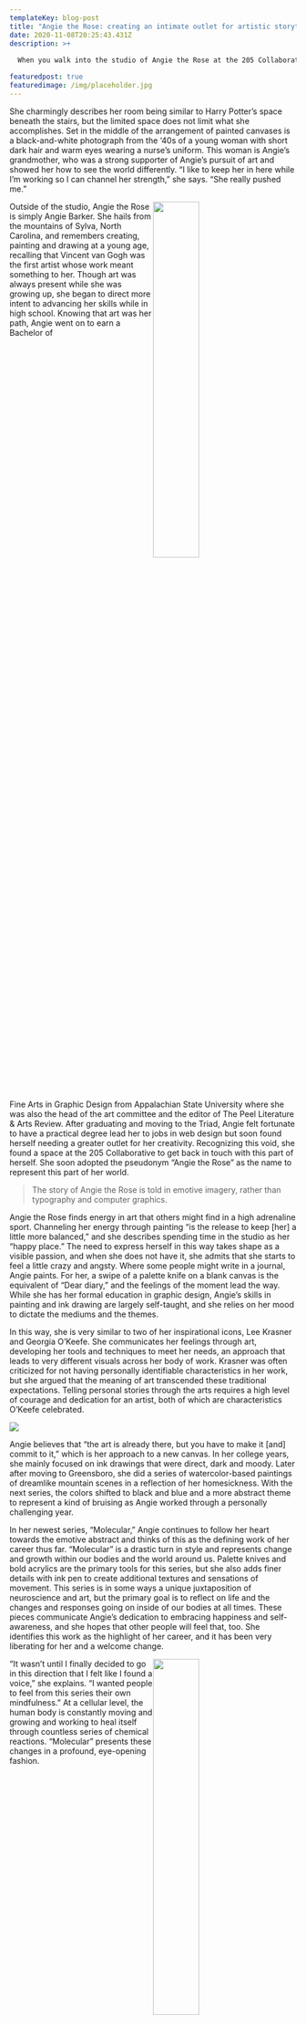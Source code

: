 ```yaml
---
templateKey: blog-post
title: "Angie the Rose: creating an intimate outlet for artistic storytelling"
date: 2020-11-08T20:25:43.431Z
description: >+
  
  When you walk into the studio of Angie the Rose at the 205 Collaborative, the first thing you notice is the warm smell of incense hanging in the air. Turning the corner, natural light pours in through rusted windows and the concrete space comes to life as her paintings come into view.

featuredpost: true
featuredimage: /img/placeholder.jpg
---
```

She charmingly describes her room being similar to Harry Potter’s space beneath the stairs, but the limited space does not limit what she accomplishes. Set in the middle of the arrangement of painted canvases is a black-and-white photograph from the ‘40s of a young woman with short dark hair and warm eyes wearing a nurse’s uniform. This woman is Angie’s grandmother, who was a strong supporter of Angie’s pursuit of art and showed her how to see the world differently. “I like to keep her in here while I’m working so I can channel her strength,” she says. “She really pushed me.”

<span style="width:50%; float:left;"> Outside of the studio, Angie the Rose is simply Angie Barker. She hails from the mountains of Sylva, North Carolina, and remembers creating, painting and drawing at a young age, recalling that Vincent van Gogh was the first artist whose work meant something to her. Though art was always present while she was growing up, she began to direct more intent to advancing her skills while in high school. Knowing that art was her path, Angie went on to earn a Bachelor of </span><img style="width:40%" src=/img/placeholder.jpg></image>

Fine Arts in Graphic Design from Appalachian State University where she was also the head of the art committee and the editor of The Peel Literature & Arts Review. After graduating and moving to the Triad, Angie felt fortunate to have a practical degree lead her to jobs in web design but soon found herself needing a greater outlet for her creativity.
Recognizing this void, she found a space at the 205 Collaborative to get back in touch with this part of herself. She soon adopted the pseudonym “Angie the Rose” as the name to represent this part of her world.

> The story of Angie the Rose is told in emotive imagery, rather than typography and computer graphics.

Angie the Rose finds energy in art that others might find in a high adrenaline sport. Channeling her energy through painting “is the release to keep \[her] a little more balanced,” and she describes spending time in the studio as her “happy place.” The need to express herself in this way takes shape as a visible passion, and when she does not have it, she admits that she starts to feel a little crazy and angsty. Where some people might write in a journal, Angie paints. For her, a swipe of a palette knife on a blank canvas is the equivalent of “Dear diary,” and the feelings of the moment lead the way. While she has her formal education in graphic design, Angie’s skills in painting and ink drawing are largely self-taught, and she relies on her mood to dictate the mediums and the themes.

In this way, she is very similar to two of her inspirational icons, Lee Krasner and Georgia O’Keefe. She communicates her feelings through art, developing her tools and techniques to meet her needs, an approach that leads to very different visuals across her body of work. Krasner was often criticized for not having personally identifiable characteristics in her work, but she argued that the meaning of art transcended these traditional expectations. Telling personal stories through the arts requires a high level of courage and dedication for an artist, both of which are characteristics O’Keefe celebrated.

![](/img/placeholder-2.jpg)

Angie believes that “the art is already there, but you have to make it \[and] commit to it,” which is her approach to a new canvas. In her college years, she mainly focused on ink drawings that were direct, dark and moody. Later after moving to Greensboro, she did a series of watercolor-based paintings of dreamlike mountain scenes in a reflection of her homesickness. With the next series, the colors shifted to black and blue and a more abstract theme to represent a kind of bruising as Angie worked through a personally challenging year.

In her newest series, “Molecular,” Angie continues to follow her heart towards the emotive abstract and thinks of this as the defining work of her career thus far. “Molecular” is a drastic turn in style and represents change and growth within our bodies and the world around us. Palette knives and bold acrylics are the primary tools for this series, but she also adds finer details with ink pen to create additional textures and sensations of movement. This series is in some ways a unique juxtaposition of neuroscience and art, but the primary goal is to reflect on life and the changes and responses going on inside of our bodies at all times. These pieces communicate Angie’s dedication to embracing happiness and self-awareness, and she hopes that other people will feel that, too. She identifies this work as the highlight of her career, and it has been very liberating for her and a welcome change.

<span style="width:50%; float:left;"> “It wasn’t until I finally decided to go in this direction that I felt like I found a voice,” she explains. “I wanted people to feel from this series their own mindfulness.” At a cellular level, the human body is constantly moving and growing and working to heal itself through countless series of chemical reactions. “Molecular” presents these changes in a profound, eye-opening fashion. </span><img style="width:40%" src="/img/placeholder.jpg"></image>

In reflection of her growth as an artist, Angie contemplates what it means to be an artist in today’s society. The loss of art programs and the unrelenting threat of their defunding worry her. She believes that “children shouldn’t be forced to think in one specific pattern” and that they “should be given all the opportunities” to find the path that suits them. Emotion interrupts her when she tries to consider what her life would be like if she could not paint or create—she would not have part of her voice.

“Artists have to make a point to tell the political system” that arts are valuable and meaningful. While it is seemingly less common today, historically, the arts have had “a way of impacting the political spectrum,” and there are still possibilities for using it as a gateway to change.

Angie the Rose is richly talented, and the feelings and stories she shares are both personal to her and familiar to everyone, creating an intimate connection. Art from the “Molecular” series can be seen at the [Center for Visual Artists](http://google.com) during the Spectrum exhibit until March 17, and at Vivid Interiors. The 205 Collaborative also hosts an open house event known as “Second Saturdays” where guests can visit her studio as well as those of other artists in Greensboro. For more information regarding Angie’s events and new creations, stay up-to-date through her website and on Instagram under @angietherose.